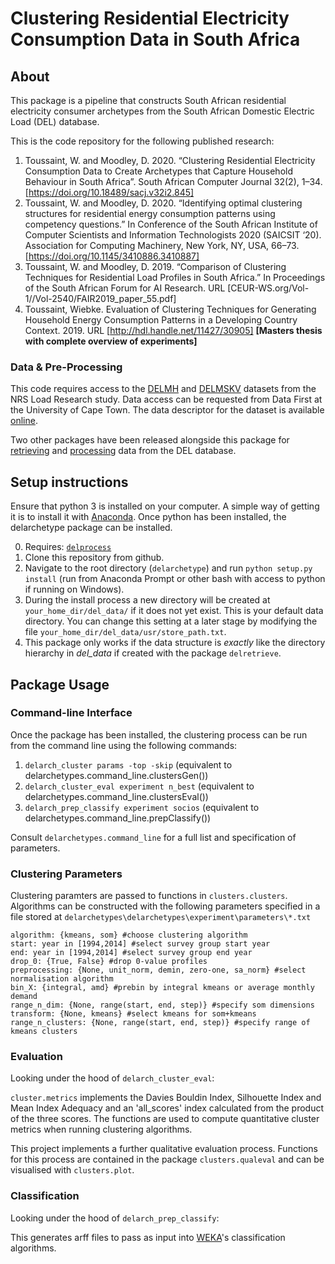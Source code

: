 # Clustering Residential Electricity Consumption Data in South Africa
	
## About
This package is a pipeline that constructs South African residential electricity consumer archetypes from the South African Domestic Electric Load (DEL) database. 

This is the code repository for the following published research:  

1. Toussaint, W. and Moodley, D. 2020. “Clustering Residential Electricity Consumption Data to Create Archetypes that Capture Household Behaviour in South Africa”. South African Computer Journal 32(2), 1–34. [https://doi.org/10.18489/sacj.v32i2.845]
2. Toussaint, W. and Moodley, D. 2020. “Identifying optimal clustering structures for residential energy consumption patterns using competency questions.” In Conference of the South African Institute of Computer Scientists and Information Technologists 2020 (SAICSIT ‘20). Association for Computing Machinery, New York, NY, USA, 66–73. [https://doi.org/10.1145/3410886.3410887]
3. Toussaint, W. and Moodley, D. 2019. “Comparison of Clustering Techniques for Residential Load Profiles in South Africa.” In Proceedings of the South African Forum for AI Research. URL [CEUR-WS.org/Vol-1//Vol-2540/FAIR2019_paper_55.pdf]
4. Toussaint, Wiebke. Evaluation of Clustering Techniques for Generating Household Energy Consumption Patterns in a Developing Country Context. 2019. URL [http://hdl.handle.net/11427/30905] **[Masters thesis with complete overview of experiments]**

### Data & Pre-Processing
This code requires access to the [DELMH](https://doi.org/10.25828/56nh-fw77) and [DELMSKV](https://doi.org/10.25828/mf8s-hh79) datasets from the NRS Load Research study. Data access can be requested from Data First at the University of Cape Town. The data descriptor for the dataset is available [online](https://doi.org/10.25375/uct.11774691.v1).

Two other packages have been released alongside this package for [retrieving](https://github.com/wiebket/delretrieve) and [processing](https://github.com/wiebket/delprocess) data from the DEL database. 

## Setup instructions
Ensure that python 3 is installed on your computer. A simple way of getting it is to install it with [Anaconda](https://docs.anaconda.com/anaconda/install/). Once python has been installed, the delarchetype package can be installed.

0. Requires: [`delprocess`](https://github.com/wiebket/delprocess)	
1. Clone this repository from github.
2. Navigate to the root directory (`delarchetype`) and run `python setup.py install` (run from Anaconda Prompt or other bash with access to python if running on Windows).
3. During the install process a new directory will be created at `your_home_dir/del_data/` if it does not yet exist. This is your default data directory. You can change this setting at a later stage by modifying the file `your_home_dir/del_data/usr/store_path.txt`.
4. This package only works if the data structure is _exactly_ like the directory hierarchy in _del_data_ if created with the package `delretrieve`. 


## Package Usage

### Command-line Interface

Once the package has been installed, the clustering process can be run from the command line using the following commands:

1. `delarch_cluster params -top -skip` (equivalent to delarchetypes.command_line.clustersGen())
2. `delarch_cluster_eval experiment n_best` (equivalent to delarchetypes.command_line.clustersEval())
3. `delarch_prep_classify experiment socios` (equivalent to delarchetypes.command_line.prepClassify())

Consult `delarchetypes.command_line` for a full list and specification of parameters.

### Clustering Parameters

Clustering paramters are passed to functions in `clusters.clusters`. Algorithms can be constructed with the following parameters specified in a file stored at `delarchetypes\delarchetypes\experiment\parameters\*.txt` 

```
algorithm: {kmeans, som} #choose clustering algorithm  
start: year in [1994,2014] #select survey group start year  
end: year in [1994,2014] #select survey group end year  
drop_0: {True, False} #drop 0-value profiles  
preprocessing: {None, unit_norm, demin, zero-one, sa_norm} #select normalisation algorithm  
bin_X: {integral, amd} #prebin by integral kmeans or average monthly demand  
range_n_dim: {None, range(start, end, step)} #specify som dimensions  
transform: {None, kmeans} #select kmeans for som+kmeans  
range_n_clusters: {None, range(start, end, step)} #specify range of kmeans clusters  
```

### Evaluation
Looking under the hood of `delarch_cluster_eval`:

`cluster.metrics` implements the Davies Bouldin Index, Silhouette Index and Mean Index Adequacy and an 'all_scores' index calculated from the product of the three scores. The functions are used to compute quantitative cluster metrics when running clustering algorithms.

This project implements a further qualitative evaluation process. Functions for this process are contained in the package `clusters.qualeval` and can be visualised with `clusters.plot`.

### Classification
Looking under the hood of `delarch_prep_classify`:

This generates arff files to pass as input into [WEKA](https://www.cs.waikato.ac.nz/ml/weka/)'s classification algorithms.
